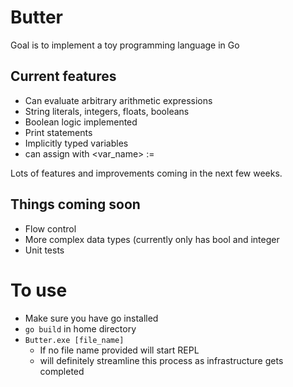# Butter

Goal is to implement a toy programming language in Go

## Current features
* Can evaluate arbitrary arithmetic expressions
* String literals, integers, floats, booleans
* Boolean logic implemented
* Print statements
* Implicitly typed variables
 * can assign with <var_name> := <expr>


Lots of features and improvements coming in the next few weeks.

## Things coming soon
* Flow control
* More complex data types (currently only has bool and integer
* Unit tests

# To use
* Make sure you have go installed
* `go build` in home directory
* `Butter.exe [file_name]`
  * If no file name provided will start REPL
  * will definitely streamline this process as infrastructure gets completed
